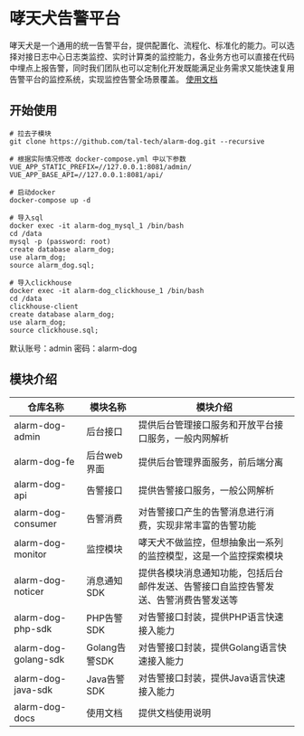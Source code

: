 # 哮天犬告警平台

哮天犬是一个通用的统一告警平台，提供配置化、流程化、标准化的能力。可以选择对接日志中心日志类监控、实时计算类的监控能力，各业务方也可以直接在代码中埋点上报告警，同时我们团队也可以定制化开发既能满足业务需求又能快速复用告警平台的监控系统，实现监控告警全场景覆盖。
[使用文档](https://www.yuque.com/tal-tech/alarm-dog)

## 开始使用

```
# 拉去子模块
git clone https://github.com/tal-tech/alarm-dog.git --recursive

# 根据实际情况修改 docker-compose.yml 中以下参数
VUE_APP_STATIC_PREFIX=//127.0.0.1:8081/admin/
VUE_APP_BASE_API=//127.0.0.1:8081/api/

# 启动docker
docker-compose up -d

# 导入sql
docker exec -it alarm-dog_mysql_1 /bin/bash
cd /data
mysql -p (password: root)
create database alarm_dog;
use alarm_dog;
source alarm_dog.sql;

# 导入clickhouse
docker exec -it alarm-dog_clickhouse_1 /bin/bash
cd /data
clickhouse-client
create database alarm_dog;
use alarm_dog;
source clickhouse.sql;
```

默认账号：admin 密码：alarm-dog

## 模块介绍

仓库名称 | 模块名称 | 模块介绍
--- | --- | ---
alarm-dog-admin | 后台接口 | 提供后台管理接口服务和开放平台接口服务，一般内网解析
alarm-dog-fe | 后台web界面 | 提供后台管理界面服务，前后端分离
alarm-dog-api | 告警接口 | 提供告警接口服务，一般公网解析
alarm-dog-consumer | 告警消费 | 对告警接口产生的告警消息进行消费，实现非常丰富的告警功能
alarm-dog-monitor | 监控模块 | 哮天犬不做监控，但想抽象出一系列的监控模型，这是一个监控探索模块
alarm-dog-noticer | 消息通知SDK | 提供各模块消息通知功能，包括后台邮件发送、告警接口自监控告警发送、告警消费告警发送等
alarm-dog-php-sdk | PHP告警SDK | 对告警接口封装，提供PHP语言快速接入能力
alarm-dog-golang-sdk | Golang告警SDK | 对告警接口封装，提供Golang语言快速接入能力
alarm-dog-java-sdk | Java告警SDK | 对告警接口封装，提供Java语言快速接入能力
alarm-dog-docs | 使用文档 | 提供文档使用说明
